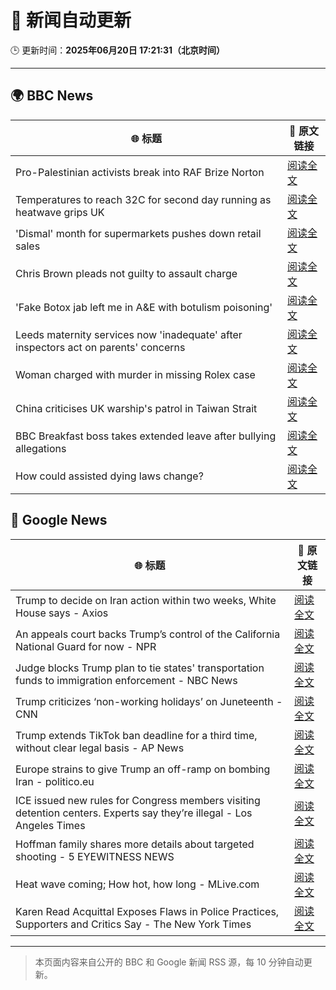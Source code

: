 # 🧠 新闻自动更新

🕒 更新时间：**2025年06月20日 17:21:31（北京时间）**

---

## 🌍 BBC News

| 🌐 标题 | 🔗 原文链接 |
|--------|-------------|
| Pro-Palestinian activists break into RAF Brize Norton | [阅读全文](https://www.bbc.com/news/articles/cx24nppdx0lo) |
| Temperatures to reach 32C for second day running as heatwave grips UK | [阅读全文](https://www.bbc.com/news/articles/cg5z78nyglpo) |
| 'Dismal' month for supermarkets pushes down retail sales | [阅读全文](https://www.bbc.com/news/articles/cz094j3nl1ro) |
| Chris Brown pleads not guilty to assault charge | [阅读全文](https://www.bbc.com/news/articles/cwyr9wy7gp9o) |
| 'Fake Botox jab left me in A&E with botulism poisoning' | [阅读全文](https://www.bbc.com/news/articles/cn0q2z725llo) |
| Leeds maternity services now 'inadequate' after inspectors act on parents' concerns | [阅读全文](https://www.bbc.com/news/articles/cdx5rp4y42yo) |
| Woman charged with murder in missing Rolex case | [阅读全文](https://www.bbc.com/news/articles/cy5wl3ddek7o) |
| China criticises UK warship's patrol in Taiwan Strait | [阅读全文](https://www.bbc.com/news/articles/ckg3rrz94nzo) |
| BBC Breakfast boss takes extended leave after bullying allegations | [阅读全文](https://www.bbc.com/news/articles/c2d0p6z8910o) |
| How could assisted dying laws change? | [阅读全文](https://www.bbc.com/news/articles/c5y5d2g3wgxo) |

## 📰 Google News

| 🌐 标题 | 🔗 原文链接 |
|--------|-------------|
| Trump to decide on Iran action within two weeks, White House says - Axios | [阅读全文](https://news.google.com/rss/articles/CBMidkFVX3lxTFA4RGZCVTdFd0JoZWZoajhIaGZQb25FZF9ibUZ5Tm5talNMem1PYnB0Uk93OGZib3VEVTdfODY0NXV5WmdlRjBCYjdtalhzdmZKRjE4Z0ZSWlU3TEw3RFlNc2gxTnNKWVNOMm5wWDRNdFVxOVdqc3c?oc=5) |
| An appeals court backs Trump’s control of the California National Guard for now - NPR | [阅读全文](https://news.google.com/rss/articles/CBMijgFBVV95cUxOT2h1Y0stSVNJdWtndTA5RExJbG51UmZFdXRObG53WWY5b1l0RkZLV1hsa0NhYzJNOVFUOVBtS3VQNjV0M1dLZ19JZHdXYWNHMWxPU1FvcV9iNDNjN0NNV3hBTE5ObFRLWVZZUTByd014MUVhWVBHWS1QLXRiUlJ3RmM3aTV2aWh1SHNjWDdB?oc=5) |
| Judge blocks Trump plan to tie states' transportation funds to immigration enforcement - NBC News | [阅读全文](https://news.google.com/rss/articles/CBMixwFBVV95cUxPRkRBQjlESjQxQWJxYWVNeVN6SWwtMmlOODRzQ2d3WW9MOWd4N1ktZGNqZ0FBdUlPWm1NdmNMMnJyOEMyYTlJTHdaUDV3S3U2NUlRSmttV2FiOEtsSmRXUG0zaW81UmxxLUppWHRjOF9XQ29jNDlmZ1BtbUhMMTJ5dHdfVFpOZEt2TDg0UjVBY2ZSUjJwLVIxVGMxQmlkOFdveklfbXplTEdZODhrOTA1R1BaODFtYmFuWVlVd01xYm1iaF9kY3hj0gFWQVVfeXFMTVd4U0xYa1FKRDVHd3RMbl9zaVBmTG9LVVZrcFpON0ZkWC1DbkhwdnFVS0FOWFZ6NTRtSExyT3Y2YmxGel9pYW5lMk0xcnVaT3Flc0lBM1E?oc=5) |
| Trump criticizes ‘non-working holidays’ on Juneteenth - CNN | [阅读全文](https://news.google.com/rss/articles/CBMigwFBVV95cUxPcUpZYUF0RzdIWnlQNEQwSnhsN3dLUHp6U2ZuOEY3TmRJU1MxckNoU3dNSXlfUjJkblluWl9mS1dWWnIzTGxQazNxQW9Na1BPZUQ4Mmc5dHZ1TnVZUHpFVTVERU40X2Q0b0g5TW1HLUpKUjNTMjhhZmNYOF9vQ0Qtei1IZ9IBiAFBVV95cUxOdkNnSVdMdlE2MWhoazBJdEhyTXBsRUlJdUFwT3E5cmJPWXc3dVV3d1dnMjlqYkJRY0oyTnpwTlhjNjRtbU4xeEpOeFNVSlloNmV3VGZsZzVuUmVKNnFiOGxnLW1XVjQzQkhPMnFFa2dJaDI5U1FfODhiQmUwSDR1YWNBZkNJcGx0?oc=5) |
| Trump extends TikTok ban deadline for a third time, without clear legal basis - AP News | [阅读全文](https://news.google.com/rss/articles/CBMinwFBVV95cUxNOVk2ajFLYnBjcndLZFFRU1U4VTNjaG5GS1JzdkNESncxSWdGU1M2aWl4cHFWYmhXU29fYzNXbDBWODZ6SGFBWDdmak9ka0t2OUVWT1RkdWVQOUVfemNRcHI0bDRpWUx5UV9uNFk4RGtJQnRpc2U1b1lyYTMxTGY0VzZoYlE4bFBBXy1sWUlhSTBRbVFlbVNqZVcxcUVqeU0?oc=5) |
| Europe strains to give Trump an off-ramp on bombing Iran - politico.eu | [阅读全文](https://news.google.com/rss/articles/CBMirAFBVV95cUxORTRtOU41Y3JTUjdBNVlXU1RaMHd5NjFEeHpvamZUdnozUERYSGI2a29qd1Q4MUh6cmp6MTVtVllmVlQzams1YlhZQUMwRjhUM3l6U29FNDlYNXUxalpsRFFuR0I1SE9VTF95RGdzMV9ub0pURFdJaHNnY280RVZKMExZMXJkd2tZbzJrbndsak1ITWJFZ1FVZHNKUVliNUx5ci1qS2x4S0JXUEk2?oc=5) |
| ICE issued new rules for Congress members visiting detention centers. Experts say they’re illegal - Los Angeles Times | [阅读全文](https://news.google.com/rss/articles/CBMi2gFBVV95cUxOYlNPS2V6bGpsQzdZNDdiWjdIS2hRV19PQkNiLXRWcS0yVkp6ZGpGRjlVVWJrc2E4Mkl3bWRady0xZzllOXJ0S2dUSmZtN3NXSDFaQTR2WXpzUy0xY1R4OWN2UlV6bXlycnNydXQxWVM3eEVRNllZcDhtWUZkdU9yejZRc0I4WFhDZFNaTHg3RndkU1NEWlhWc2xsbkVWejhLVDVYRlpSWjdiME1YNEo1WjNSRXM1amMwZW4zRXN5b1JYNUQ4UlNIdmhHcjM1NkdaOGdsVUxPVEtJdw?oc=5) |
| Hoffman family shares more details about targeted shooting - 5 EYEWITNESS NEWS | [阅读全文](https://news.google.com/rss/articles/CBMimwFBVV95cUxQY3BwaUZqMVp2Wm5hV2l2TXNTVExMU3J5RzhXVExzQkhnQXB2RmRGSHh0TkdOdEthUDFSdWMtcW43SW9xQ2JOT29UZVp6eFVSZi1feVJsall0c1h5b3o0R2FKWjktTWM1NVNJeG55OV9Od01kYVdNXzhMTklJQmNGd0FDNjdRLUx1ZEpaTEtOOWloTUE4dUI0NXNCNA?oc=5) |
| Heat wave coming; How hot, how long - MLive.com | [阅读全文](https://news.google.com/rss/articles/CBMiggFBVV95cUxOYTR0UURWVkNHdG9WdTZxYzVyVUYwbXpsSjJ0U3piLTd2VF9SQ1p0STVmV0pwSVc2TnhQc0Q4RjNfaVZiUlVmNWtWWDJTS29MM0xnQUlEWFM2bzk4dmNpTndTQWZNXzhsekFuTl9EXzdoUHRVRmprMlppVUFMR29kYmh30gGWAUFVX3lxTE4ycTRHTHFnZ25xdzdfSGRRa18yNU5xQ2t4VjlIaVBOelhiM3lkZ3NkQUt1cVFyUnA2dWR2UkZmRF83Q21DTnh6RGlUcVBIWm5RQkZrYWc4czJFT28xRGtkblJ1RjB3aERSUnY4bFFaOFlBdnY3MTJHblU2YjIyMnRHUU5PNmZMT0JfazRRVXVYdU5nM2p1Zw?oc=5) |
| Karen Read Acquittal Exposes Flaws in Police Practices, Supporters and Critics Say - The New York Times | [阅读全文](https://news.google.com/rss/articles/CBMihwFBVV95cUxPWXhvR2xXNVRpZnRiMFRUdDFpZWFCaTRWLW5hM1l6REk2MXdBbEh0ekl6T0t2cVZLME9qdlY5NWFCMzVfLVVpV1UxMXhZbUpIaTFFY3ZBcGFnRlN1MXNvT2paNXgxNURXc2FDMHc2WkpHN3VIcDRXUjhGU1RoblRWVnFWb1drVkk?oc=5) |

---
> 本页面内容来自公开的 BBC 和 Google 新闻 RSS 源，每 10 分钟自动更新。